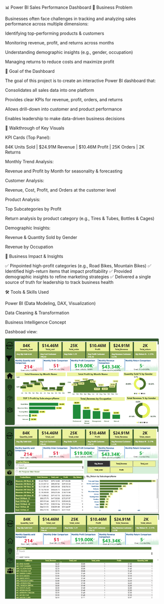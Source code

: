 
📊 Power BI Sales Performance Dashboard
🔹 Business Problem

Businesses often face challenges in tracking and analyzing sales performance across multiple dimensions:

Identifying top-performing products & customers

Monitoring revenue, profit, and returns across months

Understanding demographic insights (e.g., gender, occupation)

Managing returns to reduce costs and maximize profit

🔹 Goal of the Dashboard

The goal of this project is to create an interactive Power BI dashboard that:

Consolidates all sales data into one platform

Provides clear KPIs for revenue, profit, orders, and returns

Allows drill-down into customer and product performance

Enables leadership to make data-driven business decisions

🔹 Walkthrough of Key Visuals

KPI Cards (Top Panel):

84K Units Sold | $24.91M Revenue | $10.46M Profit | 25K Orders | 2K Returns

Monthly Trend Analysis:

Revenue and Profit by Month for seasonality & forecasting

Customer Analysis:

Revenue, Cost, Profit, and Orders at the customer level

Product Analysis:

Top Subcategories by Profit

Return analysis by product category (e.g., Tires & Tubes, Bottles & Cages)

Demographic Insights:

Revenue & Quantity Sold by Gender

Revenue by Occupation

🔹 Business Impact & Insights

✅ Pinpointed high-profit categories (e.g., Road Bikes, Mountain Bikes)
✅ Identified high-return items that impact profitability
✅ Provided demographic insights to refine marketing strategies
✅ Delivered a single source of truth for leadership to track business health

🛠️ Tools & Skills Used

Power BI (Data Modeling, DAX, Visualization)

Data Cleaning & Transformation

Business Intelligence Concept

Dashboad view:

![img alt](https://github.com/MD-TANZIM-EHSAN/Power-BI-Dashboard-Project-Sales-Performance-Analysis/blob/84431e276261163853f795a3255b2614bd0e13ba/home.png)
![img alt](https://github.com/MD-TANZIM-EHSAN/Power-BI-Dashboard-Project-Sales-Performance-Analysis/blob/main/product.png?raw=true)
![img alt](https://github.com/MD-TANZIM-EHSAN/Power-BI-Dashboard-Project-Sales-Performance-Analysis/blob/main/customer.png?raw=true)
